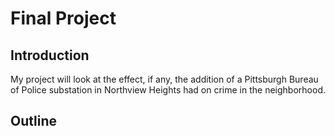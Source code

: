 # Final Project

## Introduction

My project will look at the effect, if any, the addition of a Pittsburgh Bureau of Police substation in Northview Heights had on crime in the neighborhood. 

## Outline

